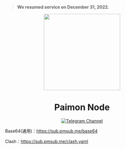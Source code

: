 
>**We resumed service on December 31, 2022.**

<div align="center"><img align=center src="https://github.com/paimonhub/Paimonnode/raw/main/images/logo.png" width=250></div>

<div align="center">
<h1>Paimon Node</h1>

 [![Telegram Channel][tg-svg]][tg-chan]<br>
</div>





[tg-chan]: https://t.me/nodpai
[tg-svg]: https://img.shields.io/badge/Telegram-@nodpai-blue.svg?style=plastic

Base64(通用)：https://sub.pmsub.me/base64

Clash：https://sub.pmsub.me/clash.yaml
